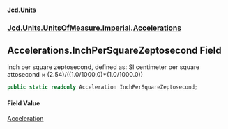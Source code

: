 #### [Jcd.Units](index.md 'index')
### [Jcd.Units.UnitsOfMeasure.Imperial](Jcd.Units.UnitsOfMeasure.Imperial.md 'Jcd.Units.UnitsOfMeasure.Imperial').[Accelerations](Accelerations.md 'Jcd.Units.UnitsOfMeasure.Imperial.Accelerations')

## Accelerations.InchPerSquareZeptosecond Field

inch per square zeptosecond, defined as: SI centimeter per square attosecond × (2.54)/((1.0/1000.0)*(1.0/1000.0))

```csharp
public static readonly Acceleration InchPerSquareZeptosecond;
```

#### Field Value
[Acceleration](Acceleration.md 'Jcd.Units.UnitTypes.Acceleration')